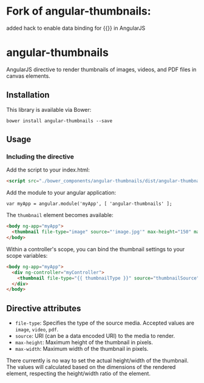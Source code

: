 # Fork of angular-thumbnails:
  added hack to enable data binding for {{}} in AngularJS

# angular-thumbnails

AngularJS directive to render thumbnails of images, videos, and PDF files in canvas elements.

## Installation

This library is available via Bower:

`bower install angular-thumbnails --save`

## Usage

### Including the directive

Add the script to your index.html:

```html
<script src="./bower_components/angular-thumbnails/dist/angular-thumbnails.min.js"></script>
```

Add the module to your angular application:

```
var myApp = angular.module('myApp', [ 'angular-thumbnails' ];
```

The `thumbnail` element becomes available:

```html
<body ng-app="myApp">
  <thumbnail file-type="image" source="'image.jpg'" max-height="150" max-width="300"></thumbnail>
</body>
```

Within a controller's scope, you can bind the thumbnail settings to your scope variables:

```html
<body ng-app="myApp">
  <div ng-controller="myController">
    <thumbnail file-type="{{ thumbnailType }}" source="thumbnailSource" max-height="{{ thumbnailHeight }}" max-width="{{ thumbnailWidth }}"></thumbnail>
  </div>
</body>
```

## Directive attributes

- `file-type`: Specifies the type of the source media. Accepted values are `image`, `video`, `pdf`.
- `source`: URI (can be a data encoded URI) to the media to render.
- `max-height`: Maximum height of the thumbnail in pixels.
- `max-width`: Maximum width of the thumbnail in pixels.

There currently is no way to set the actual height/width of the thumbnail. The values will calculated based on the
dimensions of the rendered element, respecting the height/width ratio of the element.

